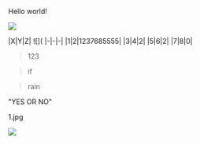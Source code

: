 Hello world!  

![](https://raw.githubusercontent.com/shiep18/EIS2020/master/markdowncheatsheet.JPG)

|X|Y|Z|
![](
|-|-|-|
|1|2|1237685555|
|3|4|2|
|5|6|2|
|7|8|0|

>123

>if

>rain

"YES OR NO"

1.jpg

![](D:\\1.jpg)
